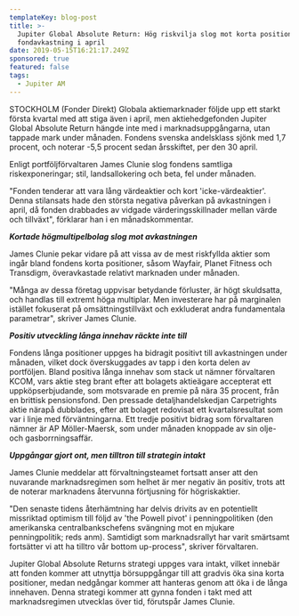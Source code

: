 ```yaml
---
templateKey: blog-post
title: >-
  Jupiter Global Absolute Return: Hög riskvilja slog mot korta positioner och
  fondavkastning i april
date: 2019-05-15T16:21:17.249Z
sponsored: true
featured: false
tags:
  - Jupiter AM
---
```

STOCKHOLM (Fonder Direkt) Globala aktiemarknader följde upp ett starkt första kvartal med att stiga även i april, men aktiehedgefonden Jupiter Global Absolute Return hängde inte med i marknadsuppgångarna, utan tappade mark under månaden. Fondens svenska andelsklass sjönk med 1,7 procent, och noterar -5,5 procent sedan årsskiftet, per den 30 april.



Enligt portföljförvaltaren James Clunie slog fondens samtliga riskexponeringar; stil, landsallokering och beta, fel under månaden.



"Fonden tenderar att vara lång värdeaktier och kort 'icke-värdeaktier'. Denna stilansats hade den största negativa påverkan på avkastningen i april, då fonden drabbades av vidgade värderingsskillnader mellan värde och tillväxt", förklarar han i en månadskommentar.



**_Kortade högmultipelbolag slog mot avkastningen_**



James Clunie pekar vidare på att vissa av de mest riskfyllda aktier som ingår bland fondens korta positioner, såsom Wayfair, Planet Fitness och Transdigm, överavkastade relativt marknaden under månaden.



"Många av dessa företag uppvisar betydande förluster, är högt skuldsatta, och handlas till extremt höga multiplar. Men investerare har på marginalen istället fokuserat på omsättningstillväxt och exkluderat andra fundamentala parametrar", skriver James Clunie.



**_Positiv utveckling långa innehav räckte inte till_**



Fondens långa positioner uppges ha bidragit positivt till avkastningen under månaden, vilket dock överskuggades av tapp i den korta delen av portföljen. Bland positiva långa innehav som stack ut nämner förvaltaren KCOM, vars aktie steg brant efter att bolagets aktieägare accepterat ett uppköpserbjudande, som motsvarade en premie på nära 35 procent, från en brittisk pensionsfond. Den pressade detaljhandelskedjan Carpetrights aktie närapå dubblades, efter att bolaget redovisat ett kvartalsresultat som var i linje med förväntningarna. Ett tredje positivt bidrag som förvaltaren nämner är AP Möller-Maersk, som under månaden knoppade av sin olje- och gasborrningsaffär.



**_Uppgångar gjort ont, men tilltron till strategin intakt_**



James Clunie meddelar att förvaltningsteamet fortsatt anser att den nuvarande marknadsregimen som helhet är mer negativ än positiv, trots att de noterar marknadens återvunna förtjusning för högriskaktier.



"Den senaste tidens återhämtning har delvis drivits av en potentiellt missriktad optimism till följd av 'the Powell pivot' i penningpolitiken (den amerikanska centralbankschefens svängning mot en mjukare penningpolitik; reds anm). Samtidigt som marknadsrallyt har varit smärtsamt fortsätter vi att ha tilltro vår bottom up-process", skriver förvaltaren.



Jupiter Global Absolute Returns strategi uppges vara intakt, vilket innebär att fonden kommer att utnyttja börsuppgångar till att gradvis öka sina korta positioner, medan nedgångar kommer att hanteras genom att öka i de långa innehaven. Denna strategi kommer att gynna fonden i takt med att marknadsregimen utvecklas över tid, förutspår James Clunie.
